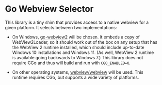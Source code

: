 # Go Webview Selector
This library is a tiny shim that provides access to a native webview for a given platform. It selects between two implementations:

* On Windows, [go-webview2](https://github.com/jchv/go-webview2) will be chosen. It embeds a copy of WebView2Loader, so it should work out of the box on any setup that has the WebView 2 runtime installed, which should include up-to-date Windows 10 installations and Windows 11. (As well, WebView 2 runtime is available going backwards to Windows 7.) This library does not require CGo and thus will build and run with `CGO_ENABLED=0`.

* On other operating systems, [webview/webview](https://github.com/webview/webview) will be used. This runtime requires CGo, but supports a wide variety of platforms.

